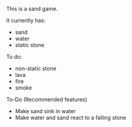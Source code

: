This is a sand game. 

It currently has: 
- sand
- water
- static stone

To do:
- non-static stone
- lava
- fire
- smoke

To-Do (Recommended features)
- Make sand sink in water
- Make water and sand react to a falling stone 
